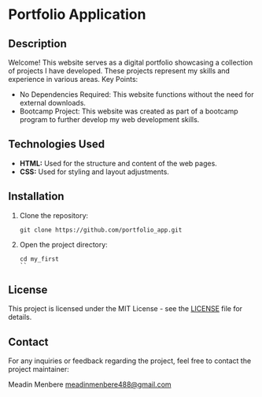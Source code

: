 #  Portfolio Application



## Description

Welcome!
This website serves as a digital portfolio showcasing a collection of projects I have developed. These projects represent my skills and experience in various areas.
Key Points:
-	No Dependencies Required: This website functions without the need for external downloads.
-	Bootcamp Project: This website was created as part of a bootcamp program to further develop my web development skills.

## Technologies Used

- **HTML:** Used for the structure and content of the web pages.
- **CSS:** Used for styling and layout adjustments.

## Installation

1. Clone the repository:
   ```
   git clone https://github.com/portfolio_app.git
   ```
2. Open the project directory:
   ```
   cd my_first
   ``

## License

This project is licensed under the MIT License - see the [LICENSE](LICENSE) file for details.

## Contact

For any inquiries or feedback regarding the project, feel free to contact the project maintainer:

Meadin Menbere
meadinmenbere488@gmail.com


